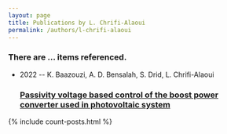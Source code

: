 ```yaml
---
layout: page
title: Publications by L. Chrifi-Alaoui
permalink: /authors/l-chrifi-alaoui
---
```


<h3 id="number-posts">There are ... items referenced.</h3>
<ul class="post-list">
<li><span class='post-meta'>2022 -- K. Baazouzi, A. D. Bensalah, S. Drid, L. Chrifi-Alaoui</span><h3><a class='post-link' href="{{ site.baseurl }}/passivity-voltage-based-control-of-the-boost-power-converter-used-in-photovoltaic-system">Passivity voltage based control of the boost power converter used in photovoltaic system</a></h3></li>

</ul>
{% include count-posts.html %}
